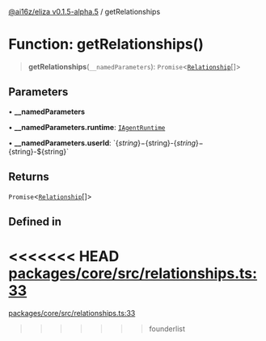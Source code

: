 [@ai16z/eliza v0.1.5-alpha.5](../index.md) / getRelationships

# Function: getRelationships()

> **getRelationships**(`__namedParameters`): `Promise`\<[`Relationship`](../interfaces/Relationship.md)[]\>

## Parameters

• **\_\_namedParameters**

• **\_\_namedParameters.runtime**: [`IAgentRuntime`](../interfaces/IAgentRuntime.md)

• **\_\_namedParameters.userId**: \`$\{string\}-$\{string\}-$\{string\}-$\{string\}-$\{string\}\`

## Returns

`Promise`\<[`Relationship`](../interfaces/Relationship.md)[]\>

## Defined in

<<<<<<< HEAD
[packages/core/src/relationships.ts:33](https://github.com/ai16z/eliza/blob/main/packages/core/src/relationships.ts#L33)
=======
[packages/core/src/relationships.ts:33](https://github.com/konstantine25b/eliza/blob/main/packages/core/src/relationships.ts#L33)
>>>>>>> founderlist

